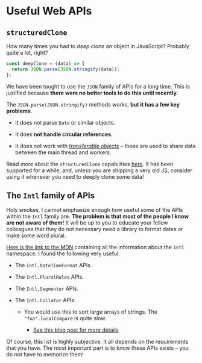 # Useful Web APIs

## `structuredClone`

How many times you had to _deep clone_ an object in JavaScript? Probably quite a lot, right?

```js
const deepClone = (data) => {
  return JSON.parse(JSON.stringify(data));
};
```

We have been taught to use the `JSON` family of APIs for a long time. This is justified because **there were no better tools to do this until recently**.

The `JSON.parse(JSON.stringify)` methods works, **but it has a few key problems**.

- It does not parse `Date` or similar objects.

- It does **not handle circular references**.

- It does not work with [_transferable objects_](https://developer.mozilla.org/en-US/docs/Web/API/Web_Workers_API/Transferable_objects) – those are used to share data between the main thread and workers.

Read more about the `structuredClone` capabilities [here](https://www.builder.io/blog/structured-clone). It has been supported for a while, and, unless you are shipping a very old JS, consider using it whenever you need to deeply clone some data!

## The `Intl` family of APIs

Holy smokes, I cannot emphasize enough how useful some of the APIs within the `Intl` family are. **The problem is that most of the people I know are not aware of them!** It will be up to you to educate your fellow colleagues that they do not necessary need a library to format dates or make some word plural.

[Here is the link to the MDN](https://developer.mozilla.org/en-US/docs/Web/JavaScript/Reference/Global_Objects/Intl) containing all the information about the `Intl` namespace. I found the following very useful:

- The `Intl.DateTimeFormat` APIs.

- The `Intl.PluralRules` APIs.

- The `Intl.Segmenter` APIs.

- The `Intl.Collator` APIs.

  - You would use this to sort large arrays of strings. The `"foo".localCompare` is quite slow.

    - [See this blog post for more details](https://claritydev.net/blog/faster-string-sorting-intl-collator)

Of course, this list is highly subjective. It all depends on the requirements that you have. The most important part is to know these APIs exists – you do not have to memorize them!
